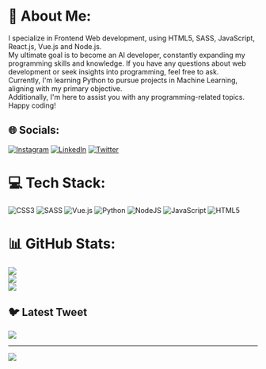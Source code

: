 # 💫 About Me:

I specialize in Frontend Web development, using HTML5, SASS, JavaScript, React.js, Vue.js and Node.js.
<br>My ultimate goal is to become an AI developer, constantly expanding my programming skills and knowledge.
If you have any questions about web development or seek insights into programming, feel free to ask.
<br>Currently, I'm learning Python to pursue projects in Machine Learning, aligning with my primary objective.
<br>Additionally, I'm here to assist you with any programming-related topics.<br>Happy coding!


## 🌐 Socials:
[![Instagram](https://img.shields.io/badge/Instagram-%23E4405F.svg?logo=Instagram&logoColor=white)](https://instagram.com/siracsimsek01) [![LinkedIn](https://img.shields.io/badge/LinkedIn-%230077B5.svg?logo=linkedin&logoColor=white)](https://linkedin.com/in/siracsimsek) [![Twitter](https://img.shields.io/badge/Twitter-%231DA1F2.svg?logo=Twitter&logoColor=white)](https://twitter.com/siracsimsek01) 

# 💻 Tech Stack:
![CSS3](https://img.shields.io/badge/css3-%231572B6.svg?style=for-the-badge&logo=css3&logoColor=white) ![SASS](https://img.shields.io/badge/SASS-hotpink.svg?style=for-the-badge&logo=SASS&logoColor=white) ![Vue.js](https://img.shields.io/badge/vuejs-%2335495e.svg?style=for-the-badge&logo=vuedotjs&logoColor=%234FC08D) ![Python](https://img.shields.io/badge/python-3670A0?style=for-the-badge&logo=python&logoColor=ffdd54) ![NodeJS](https://img.shields.io/badge/node.js-6DA55F?style=for-the-badge&logo=node.js&logoColor=white) ![JavaScript](https://img.shields.io/badge/javascript-%23323330.svg?style=for-the-badge&logo=javascript&logoColor=%23F7DF1E) ![HTML5](https://img.shields.io/badge/html5-%23E34F26.svg?style=for-the-badge&logo=html5&logoColor=white)
# 📊 GitHub Stats:
![](https://github-readme-stats.vercel.app/api?username=siracsimsek01&theme=tokyonight&hide_border=false&include_all_commits=false&count_private=false)<br/>
![](https://github-readme-streak-stats.herokuapp.com/?user=siracsimsek01&theme=tokyonight&hide_border=false)<br/>
![](https://github-readme-stats.vercel.app/api/top-langs/?username=siracsimsek01&theme=tokyonight&hide_border=false&include_all_commits=false&count_private=false&layout=compact)

## 🐦 Latest Tweet
[![](https://gtce.itsvg.in/api?username=siracsimsek01)](https://github.com/VishwaGauravIn/github-twitter-card-embed)

---
[![](https://visitcount.itsvg.in/api?id=siracsimsek01&icon=0&color=3)](https://visitcount.itsvg.in)

<!-- Proudly created with GPRM ( https://gprm.itsvg.in ) -->
